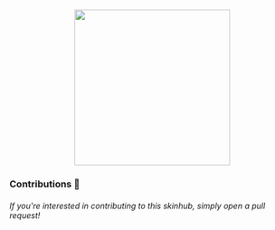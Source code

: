 <h1 align="center">
        <img src="https://i.imgur.com/WXgx7IS.png" width="275px"><br>
</h1>

### Contributions 🎉
###### If you're interested in contributing to this skinhub, simply open a pull request!